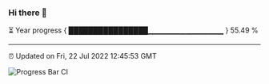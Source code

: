 ### Hi there 👋

⏳ Year progress { ████████████████▁▁▁▁▁▁▁▁▁▁▁▁▁▁ } 55.49 %

---

⏰ Updated on Fri, 22 Jul 2022 12:45:53 GMT

![Progress Bar CI](https://github.com/ZhaoGui/ZhaoGui/workflows/Progress%20Bar%20CI/badge.svg)
